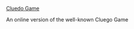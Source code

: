 <a href="https://vicentegarcya.github.io/cluedo-game/">Cluedo Game</a>

An online version of the well-known Cluego Game
